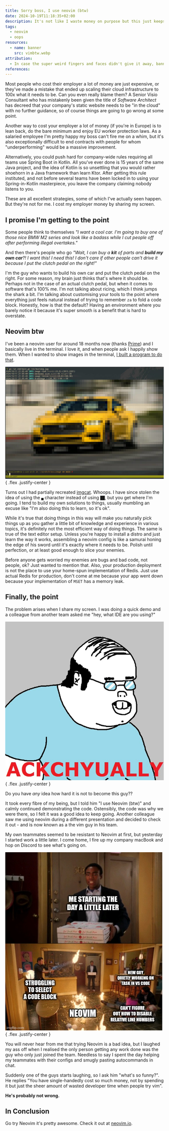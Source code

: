 ```yaml
---
title: Sorry boss, I use neovim (btw)
date: 2024-10-19T11:18:35+02:00
description: It's not like I waste money on purpose but this just keeps happening, ok?
tags:
  - neovim
  - oops
resources:
  - name: banner
    src: vimbtw.webp
attribution:
  - In case the super weird fingers and faces didn't give it away, banner image brought to you yet again by ChatGPT.
references:
---
```


Most people who cost their employer a lot of money are just expensive, or they've made a mistake that ended up scaling their cloud infrastructure to 100x what it needs to be. Can you even really blame them? A Senior Visio Consultant who has mistakenly been given the title of _Software Architect_ has decreed that your company's static website needs to be "in the cloud" with no further guidance, so of course things are going to go wrong at some point.

Another way to cost your employer a lot of money (if you're in Europe) is to lean back, do the bare minimum and enjoy EU worker protection laws. As a salaried employee I'm pretty happy my boss can't fire me on a whim, but it's also exceptionally difficult to end contracts with people for whom "underperforming" would be a massive improvement.

Alternatively, you could push hard for company-wide rules requiring all teams use Spring Boot in Kotlin. All you've ever done is 15 years of the same Java project, and the idea of Kotlin is so unsettling that you would rather shoehorn in a Java framework than learn Ktor. After getting this rule instituted, and not before several teams have been locked in to using your Spring-in-Kotlin masterpiece, you leave the company claiming nobody listens to you.

These are all excellent strategies, some of which I've actually seen happen. But they're not for me. I cost my employer money by sharing my screen.

## I promise I'm getting to the point

Some people think to themselves _"I want a cool car. I'm going to buy one of those nice BMW M2 series and look like a badass while I cut people off after performing illegal overtakes."_ 

And then there's people who go _"Wait, I can buy a __kit__ of parts and __build my own car__?! I want this! I need this! I don't care if other people can't drive it because I put the clutch pedal on the right!"_

I'm the guy who wants to build his own car and put the clutch pedal on the right. For some reason, my brain just thinks that's where it should be. Perhaps not in the case of an actual clutch pedal, but when it comes to software that's 100% me. I'm not talking about ricing, which I think jumps the shark a bit. I'm talking about customising your tools to the point where everything just feels natural instead of trying to remember `za` to fold a code block. Honestly, how is that the default? Having an environment where you barely notice it because it's super smooth is a benefit that is hard to overstate.

## Neovim btw

I've been a neovim user for around 18 months now (thanks [Prime](https://www.youtube.com/watch?v=w7i4amO_zaE)) and I basically live in the terminal. I love it, and when people ask I happily show them. When I wanted to show images in the terminal, [I built a program to do that](https://github.com/benallen-dev/asciimage).

![My diy image viewer](asciimage.jpeg)
{ .flex .justify-center }

Turns out I had partially recreated [imgcat](https://github.com/danielgatis/imgcat). Whoops. I have since stolen the idea of using the `▄` character instead of using `██`, but you get where I'm going. I tend to build my own solutions to things, usually mumbling an excuse like "I'm also doing this to learn, so it's ok". 

While it's true that doing things in this way will make you naturally pick things up as you gather a little bit of knowledge and experience in various topics, it's definitely not the most efficient way of doing things. The same is true of the text editor setup. Unless you're happy to install a distro and just learn the way it works, assembling a neovim config is like a samurai honing the edge of his sword until it's exactly where it needs to be. Polish until perfection, or at least good enough to slice your enemies.

Before anyone gets worried my enemies are bugs and bad code, not people, ok? Just wanted to mention that. Also, your production deployment is not the place to use your home-spun implementation of Redis. Just use actual Redis for production, don't come at me because your app went down because your implementation of `MSET` has a memory leak.

## Finally, the point

The problem arises when I share my screen. I was doing a quick demo and a colleague from another team asked me "hey, what IDE are you using?"

![well ackchyually meme guy](ackchyually.jpg)
{ .flex .justify-center }

Do you have _any_ idea how hard it is not to become this guy?? 

It took every fibre of my being, but I told him "I use Neovim (btw)" and calmly continued demonstrating the code. Ostensibly, the code was why we were there, so I felt it was a good idea to keep going. Another colleague saw me using neovim during a different presentation and decided to check it out - and is now known as a the vim guy in his team.

My own teammates seemed to be resistant to Neovim at first, but yesterday I started work a little later. I come home, I fire up my company macBook and hop on Discord to see what's going on.

![community fire meme](fire.jpg)
{ .flex .justify-center }

You will never hear from me that trying Neovim is a bad idea, but I laughed my ass off when I realised the only person getting any work done was the guy who only just joined the team. Needless to say I spent the day helping my teammates with their configs and smugly pasting autocommands in chat.

Suddenly one of the guys starts laughing, so I ask him "what's so funny?". He replies "You have single-handedly cost so much money, not by spending it but just the sheer amount of wasted developer time when people try vim".

**He's probably not wrong.**

## In Conclusion

Go try Neovim it's pretty awesome. Check it out at [neovim.io](https://neovim.io).
